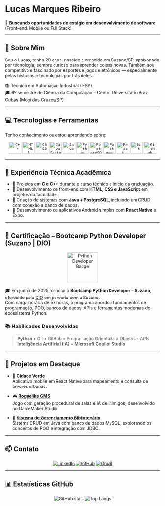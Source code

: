 # Lucas Marques Ribeiro

🎯 **Buscando oportunidades de estágio em desenvolvimento de software** (Front-end, Mobile ou Full Stack)

---

## 👋 Sobre Mim

Sou o Lucas, tenho 20 anos, nascido e crescido em Suzano/SP, apaixonado por tecnologia, sempre curioso para aprender coisas novas. Também sou competitivo e fascinado por esportes e jogos eletrônicos — especialmente pelas histórias e tecnologias por trás deles.

📚 Técnico em Automação Industrial (IFSP)  
🎓 6º semestre de Ciência da Computação – Centro Universitário Braz Cubas (Mogi das Cruzes/SP)

---

## 💻 Tecnologias e Ferramentas

Tenho conhecimento ou estou aprendendo sobre:

<p align="center">
  <code><img width="40px" src="https://cdn.jsdelivr.net/gh/devicons/devicon@latest/icons/cplusplus/cplusplus-original.svg" title="C++" /></code>
  <code><img width="40px" src="https://cdn.jsdelivr.net/gh/devicons/devicon/icons/html5/html5-original-wordmark.svg" title="HTML5" /></code>
  <code><img width="40px" src="https://cdn.jsdelivr.net/gh/devicons/devicon/icons/css3/css3-original-wordmark.svg" title="CSS3" /></code>
  <code><img width="40px" src="https://cdn.jsdelivr.net/gh/devicons/devicon/icons/javascript/javascript-original.svg" title="JavaScript" /></code>
  <code><img width="40px" src="https://cdn.jsdelivr.net/gh/devicons/devicon/icons/java/java-original.svg" title="Java" /></code>
  <code><img width="40px" src="https://cdn.jsdelivr.net/gh/devicons/devicon/icons/python/python-original.svg" title="Python" /></code>
  <code><img width="40px" src="https://cdn.jsdelivr.net/gh/devicons/devicon@latest/icons/postgresql/postgresql-original.svg" title="PostgreSQL" /></code>
  <code><img width="40px" src="https://cdn.jsdelivr.net/gh/devicons/devicon@latest/icons/postman/postman-original.svg" title="Postman" /></code>
  <code><img width="40px" src="https://cdn.jsdelivr.net/gh/devicons/devicon@latest/icons/react/react-original-wordmark.svg" title="React Native" /></code>
  <code><img width="40px" src="https://cdn.jsdelivr.net/gh/devicons/devicon/icons/git/git-original.svg" title="Git" /></code>
  <code><img width="40px" src="https://cdn.jsdelivr.net/gh/devicons/devicon/icons/github/github-original.svg" title="GitHub" /></code>
</p>

---

## 🧠 Experiência Técnica Acadêmica

- 📕 Projetos em **C e C++** durante o curso técnico e início da graduação.
- 📗 Desenvolvimento de front-end com **HTML, CSS e JavaScript** em projetos da faculdade.
- 📘 Criação de sistemas com **Java + PostgreSQL**, incluindo um CRUD com conexão a banco de dados.
- 📙 Desenvolvimento de aplicativos Android simples com **React Native** e Expo.

---

## 🏅 Certificação – Bootcamp Python Developer (Suzano | DIO)

<div align="center">
  <img src="https://github.com/lucasmri23/Certificados/blob/main/assets/python-developer-badge.png?raw=true" alt="Python Developer Badge" width="100px"/>
</div>

🎓 Em junho de 2025, concluí o **Bootcamp Python Developer – Suzano**, oferecido pela [DIO](https://www.dio.me) em parceria com a Suzano.  
Com carga horária de 57 horas, o programa abordou fundamentos de programação, POO, bancos de dados, APIs e ferramentas modernas do ecossistema Python.

### 📚 Habilidades Desenvolvidas

> **Python** • Git • GitHub • Programação Orientada a Objetos • APIs  
> **Inteligência Artificial (IA)** • **Microsoft Copilot Studio**

---

## 🚀 Projetos em Destaque

- 🌳 [**Cidade Verde**](https://github.com/lucasmri23/CidadeVerde-app-)  
  Aplicativo mobile em React Native para mapeamento e consulta de árvores urbanas.

- 🎮 [**Roguelike GMS**](https://github.com/lucasmri23/GameProject)  
  Jogo com geração procedural de salas e IA de inimigos, desenvolvido no GameMaker Studio.

- 🤖 [**Sistema de Gerenciamento Bibliotecário**](https://github.com/lucasmri23/Biblioteca-Java)  
  Sistema CRUD em Java com banco de dados MySQL, explorando os conceitos de POO e integração com JDBC.

---

## 📫 Contato

<div align="center">

[![LinkedIn](https://img.shields.io/badge/LinkedIn-0077B5?style=for-the-badge&logo=linkedin&logoColor=white)](https://www.linkedin.com/in/lucas-marques-ribeiro/)
[![GitHub](https://img.shields.io/badge/GitHub-100000?style=for-the-badge&logo=github&logoColor=white)](https://github.com/lucasmri23)
[![Gmail](https://img.shields.io/badge/Gmail-333333?style=for-the-badge&logo=gmail&logoColor=red)](mailto:lucasmribeiro2004@gmail.com)

</div>

---

## 📊 Estatísticas GitHub

<div align="center">

![GitHub stats](https://github-readme-stats.vercel.app/api?username=lucasmri23&show_icons=true&theme=tokyonight&include_all_commits=true)
![Top Langs](https://github-readme-stats.vercel.app/api/top-langs/?username=lucasmri23&layout=donut&theme=tokyonight)

</div>
